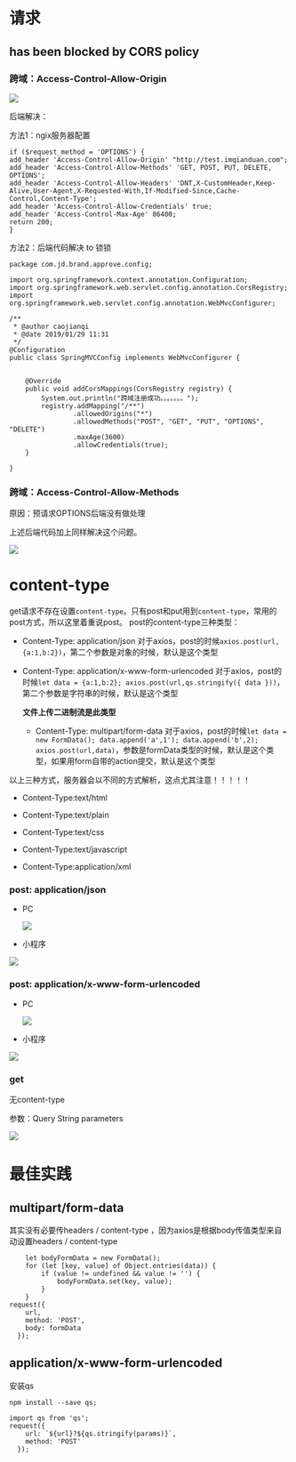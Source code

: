 # 请求

## has been blocked by CORS policy

### 跨域：Access-Control-Allow-Origin

![](E:\self\记录\myNotes\images\cors_1.png)

后端解决：

方法1：ngix服务器配置

```
if ($request_method = 'OPTIONS') {
add_header 'Access-Control-Allow-Origin' "http://test.imqianduan.com"; 
add_header 'Access-Control-Allow-Methods' 'GET, POST, PUT, DELETE, OPTIONS'; 
add_header 'Access-Control-Allow-Headers' 'DNT,X-CustomHeader,Keep-Alive,User-Agent,X-Requested-With,If-Modified-Since,Cache-Control,Content-Type'; 
add_header 'Access-Control-Allow-Credentials' true;
add_header 'Access-Control-Max-Age' 86400;
return 200; 
}
```

方法2：后端代码解决 to 锁锁

```
package com.jd.brand.approve.config;

import org.springframework.context.annotation.Configuration;
import org.springframework.web.servlet.config.annotation.CorsRegistry;
import org.springframework.web.servlet.config.annotation.WebMvcConfigurer;

/**
 * @author caojianqi
 * @date 2019/01/29 11:31
 */
@Configuration
public class SpringMVCConfig implements WebMvcConfigurer {


    @Override
    public void addCorsMappings(CorsRegistry registry) {
        System.out.println("跨域注册成功。。。。。。。");
        registry.addMapping("/**")
                .allowedOrigins("*")
                .allowedMethods("POST", "GET", "PUT", "OPTIONS", "DELETE")
                .maxAge(3600)
                .allowCredentials(true);
    }

}
```

### 跨域：Access-Control-Allow-Methods

原因：预请求OPTIONS后端没有做处理

上述后端代码加上同样解决这个问题。

![](E:\self\记录\myNotes\images\cors_2.png)



# content-type

get请求不存在设置`content-type`。只有post和put用到`content-type`，常用的post方式，所以这里着重说post。
 post的content-type三种类型：

- Content-Type: application/json
  对于axios，post的时候`axios.post(url,{a:1,b:2})`，第二个参数是对象的时候，默认是这个类型

- Content-Type: application/x-www-form-urlencoded
  对于axios，post的时候`let data = {a:1,b:2}; axios.post(url,qs.stringify({ data }))`，第二个参数是字符串的时候，默认是这个类型

  **文件上传二进制流是此类型**

   - Content-Type: multipart/form-data
     对于axios，post的时候`let data = new FormData(); data.append('a',1'); data.append('b',2); axios.post(url,data)`，参数是formData类型的时候，默认是这个类型，如果用form自带的action提交，默认是这个类型

以上三种方式，服务器会以不同的方式解析，这点尤其注意！！！！！

- Content-Type:text/html

- Content-Type:text/plain

- Content-Type:text/css

- Content-Type:text/javascript

- Content-Type:application/xml

### post:  application/json 

- PC

  ![](E:\self\记录\myNotes\images\contentType_2.png)

- 小程序

![](E:\self\记录\myNotes\images\post_1.png)



### post: application/x-www-form-urlencoded

- PC

  ![](E:\self\记录\myNotes\images\contentType_1.png)

- 小程序

![](E:\self\记录\myNotes\images\post_2.png)



### get

无content-type

参数：Query String parameters

![](E:\self\记录\myNotes\images\get.png)





# 最佳实践

## multipart/form-data

其实没有必要传headers / content-type ，因为axios是根据body传值类型来自动设置headers / content-type

```
	let bodyFormData = new FormData();
	for (let [key, value] of Object.entries(data)) {
		if (value != undefined && value != '') {
			bodyFormData.set(key, value);
		}
	}
request({
    url,
    method: 'POST',
    body: formData
  });
```

## application/x-www-form-urlencoded

安装qs

```
npm install --save qs;
```



```
import qs from 'qs';
request({
    url: `${url}?${qs.stringify(params)}`,
    method: 'POST'
  });
```

